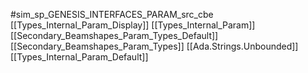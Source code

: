 #sim_sp_GENESIS_INTERFACES_PARAM_src_cbe
[[Types_Internal_Param_Display]]
[[Types_Internal_Param]]
[[Secondary_Beamshapes_Param_Types_Default]]
[[Secondary_Beamshapes_Param_Types]]
[[Ada.Strings.Unbounded]]
[[Types_Internal_Param_Default]]
